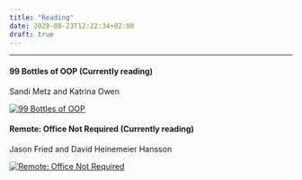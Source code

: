 ```yaml
---
title: "Reading"
date: 2020-08-23T12:22:34+02:00
draft: true
---
```


---

#### 99 Bottles of OOP (Currently reading)

Sandi Metz and Katrina Owen

[![99 Bottles of OOP](/img/99bottles.jpg)](https://sandimetz.com/99bottles)


#### Remote: Office Not Required (Currently reading)

Jason Fried and David Heinemeier Hansson

[![Remote: Office Not Required](/img/remote.jpg)](https://basecamp.com/books/remote)




